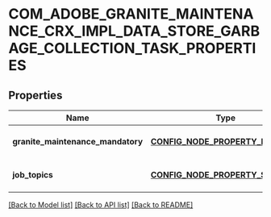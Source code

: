 # COM_ADOBE_GRANITE_MAINTENANCE_CRX_IMPL_DATA_STORE_GARBAGE_COLLECTION_TASK_PROPERTIES

## Properties
Name | Type | Description | Notes
------------ | ------------- | ------------- | -------------
**granite_maintenance_mandatory** | [**CONFIG_NODE_PROPERTY_BOOLEAN**](configNodePropertyBoolean.md) |  | [optional] [default to null]
**job_topics** | [**CONFIG_NODE_PROPERTY_STRING**](configNodePropertyString.md) |  | [optional] [default to null]

[[Back to Model list]](../README.md#documentation-for-models) [[Back to API list]](../README.md#documentation-for-api-endpoints) [[Back to README]](../README.md)



